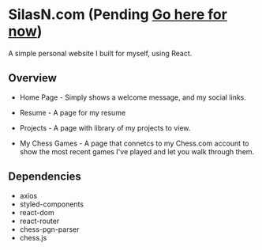 # SilasN.com (Pending [Go here for now](`https://main.dnj0hkvsbduic.amplifyapp.com`))

A simple personal website I built for myself, using React.

## Overview
- Home Page - Simply shows a welcome message, and my social links.

- Resume - A page for my resume

- Projects - A page with library of my projects to view.

- My Chess Games - A page that connetcs to my Chess.com account to show the most recent games I've played and let you walk through them.


## Dependencies

- axios
- styled-components
- react-dom
- react-router
- chess-pgn-parser
- chess.js
